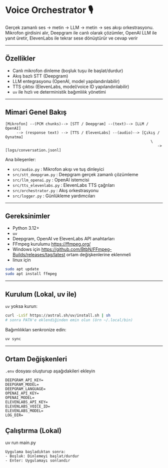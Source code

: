 # Voice Orchestrator 🎙️

Gerçek zamanlı ses -> metin -> LLM -> metin -> ses akışı orkestrasyonu. Mikrofon girdisini alır, Deepgram ile canlı olarak çözümler, OpenAI LLM ile yanıt üretir, ElevenLabs ile tekrar sese dönüştürür ve cevap verir

---
## Özellikler
- Canlı mikrofon dinleme (boşluk tuşu ile başlat/durdur)
- Akış bazlı STT (Deepgram)
- LLM entegrasyonu (OpenAI, model yapılandırılabilir)
- TTS çıktısı (ElevenLabs, model/voice ID yapılandırılabilir)
- `uv` ile hızlı ve deterministik bağımlılık yönetimi

---
## Mimari Genel Bakış
```
[Mikrofon] --(PCM chunks)--> [STT / Deepgram] --(text)--> [LLM / OpenAI]
	 --> (response text) --> [TTS / ElevenLabs] --(audio)--> [Çıkış / Oynatma]
																 \
																	-> [logs/conversation.jsonl]
```
Ana bileşenler:
- `src/audio.py` : Mikrofon akışı ve tuş dinleyici
- `src/stt_deepgram.py` : Deepgram gerçek zamanlı çözümleme
- `src/llm_openai.py` : OpenAI istemcisi
- `src/tts_elevenlabs.py` : ElevenLabs TTS çağrıları
- `src/orchestrator.py` : Akış orkestrasyonu
- `src/logger.py` : Günlükleme yardımcıları

---
## Gereksinimler
- Python 3.12+
- `uv` 
- Deepgram, OpenAI ve ElevenLabs API anahtarları
- FFmpeg kurulumu https://ffmpeg.org/ 
- Windows için https://github.com/BtbN/FFmpeg-Builds/releases/tag/latest ortam değişkenlerine eklenmeli
- linux için 
```bash
sudo apt update
sudo apt install ffmpeg
```

---
## Kurulum (Lokal, uv ile)
`uv` yoksa kurun:
```bash
curl -LsSf https://astral.sh/uv/install.sh | sh
# sonra PATH'e eklendiğinden emin olun (örn ~/.local/bin)
```
Bağımlılıkları senkronize edin:
```bash
uv sync
```

---
## Ortam Değişkenleri
`.env` dosyası oluşturup aşağıdakileri ekleyin
```
DEEPGRAM_API_KEY=
DEEPGRAM_MODEL=
DEEPGRAM_LANGUAGE=
OPENAI_API_KEY=
OPENAI_MODEL=
ELEVENLABS_API_KEY=
ELEVENLABS_VOICE_ID=
ELEVENLABS_MODEL=
LOG_DIR=
```


## Çalıştırma (Lokal)

uv run main.py
```
Uygulama başladıktan sonra:
- Boşluk: Dinlemeyi başlat/durdur
- Enter: Uygulamayı sonlandır

